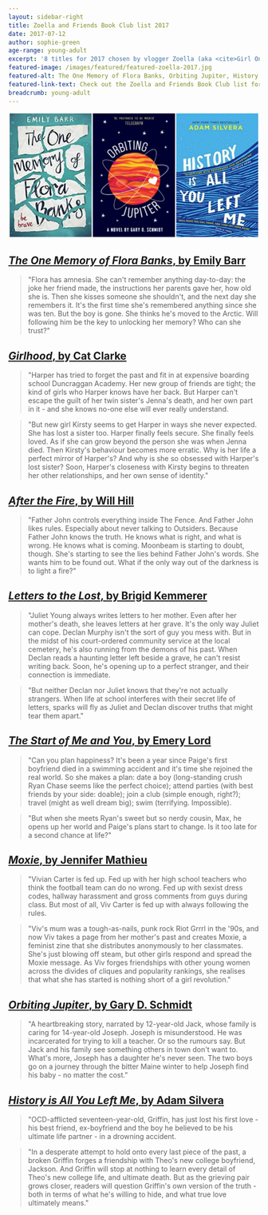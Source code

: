 ```yaml
---
layout: sidebar-right
title: Zoella and Friends Book Club list 2017
date: 2017-07-12
author: sophie-green
age-range: young-adult
excerpt: '8 titles for 2017 chosen by vlogger Zoella (aka <cite>Girl Online</cite> author Zoe Sugg) and friends'
featured-image: /images/featured/featured-zoella-2017.jpg
featured-alt: The One Memory of Flora Banks, Orbiting Jupiter, History is All You Left Me
featured-link-text: Check out the Zoella and Friends Book Club list for 2017.
breadcrumb: young-adult
---
```


![The One Memory of Flora Banks, Orbiting Jupiter, History is All You Left Me](/images/featured/featured-zoella-2017.jpg)

## [<cite>The One Memory of Flora Banks</cite>, by Emily Barr](https://suffolk.spydus.co.uk/cgi-bin/spydus.exe/ENQ/OPAC/BIBENQ?BRN=2079655)

> "Flora has amnesia. She can't remember anything day-to-day: the joke her friend made, the instructions her parents gave her, how old she is. Then she kisses someone she shouldn't, and the next day she remembers it. It's the first time she's remembered anything since she was ten. But the boy is gone. She thinks he's moved to the Arctic. Will following him be the key to unlocking her memory? Who can she trust?"

## [<cite>Girlhood</cite>, by Cat Clarke](https://suffolk.spydus.co.uk/cgi-bin/spydus.exe/ENQ/OPAC/BIBENQ?BRN=2142400)

> "Harper has tried to forget the past and fit in at expensive boarding school Duncraggan Academy. Her new group of friends are tight; the kind of girls who Harper knows have her back. But Harper can't escape the guilt of her twin sister's Jenna's death, and her own part in it - and she knows no-one else will ever really understand.

> "But new girl Kirsty seems to get Harper in ways she never expected. She has lost a sister too. Harper finally feels secure. She finally feels loved. As if she can grow beyond the person she was when Jenna died. Then Kirsty's behaviour becomes more erratic. Why is her life a perfect mirror of Harper's? And why is she so obsessed with Harper's lost sister? Soon, Harper's closeness with Kirsty begins to threaten her other relationships, and her own sense of identity."

## [<cite>After the Fire</cite>, by Will Hill](https://suffolk.spydus.co.uk/cgi-bin/spydus.exe/ENQ/OPAC/BIBENQ?BRN=2154036)

> "Father John controls everything inside The Fence. And Father John likes rules. Especially about never talking to Outsiders. Because Father John knows the truth. He knows what is right, and what is wrong. He knows what is coming. Moonbeam is starting to doubt, though. She's starting to see the lies behind Father John's words. She wants him to be found out. What if the only way out of the darkness is to light a fire?"

## [<cite>Letters to the Lost</cite>, by Brigid Kemmerer](https://suffolk.spydus.co.uk/cgi-bin/spydus.exe/ENQ/OPAC/BIBENQ?BRN=2129670)

> "Juliet Young always writes letters to her mother. Even after her mother's death, she leaves letters at her grave. It's the only way Juliet can cope. Declan Murphy isn't the sort of guy you mess with. But in the midst of his court-ordered community service at the local cemetery, he's also running from the demons of his past. When Declan reads a haunting letter left beside a grave, he can't resist writing back. Soon, he's opening up to a perfect stranger, and their connection is immediate.

> "But neither Declan nor Juliet knows that they're not actually strangers. When life at school interferes with their secret life of letters, sparks will fly as Juliet and Declan discover truths that might tear them apart."

## [<cite>The Start of Me and You</cite>, by Emery Lord](https://suffolk.spydus.co.uk/cgi-bin/spydus.exe/ENQ/OPAC/BIBENQ?BRN=2186841)

> "Can you plan happiness? It's been a year since Paige's first boyfriend died in a swimming accident and it's time she rejoined the real world. So she makes a plan: date a boy (long-standing crush Ryan Chase seems like the perfect choice); attend parties (with best friends by your side: doable); join a club (simple enough, right?); travel (might as well dream big); swim (terrifying. Impossible).

> "But when she meets Ryan's sweet but so nerdy cousin, Max, he opens up her world and Paige's plans start to change. Is it too late for a second chance at life?"

## [<cite>Moxie</cite>, by Jennifer Mathieu](https://suffolk.spydus.co.uk/cgi-bin/spydus.exe/ENQ/OPAC/BIBENQ?BRN=2198449)

> "Vivian Carter is fed up. Fed up with her high school teachers who think the football team can do no wrong. Fed up with sexist dress codes, hallway harassment and gross comments from guys during class. But most of all, Viv Carter is fed up with always following the rules.

> "Viv's mum was a tough-as-nails, punk rock Riot Grrrl in the '90s, and now Viv takes a page from her mother's past and creates Moxie, a feminist zine that she distributes anonymously to her classmates. She's just blowing off steam, but other girls respond and spread the Moxie message. As Viv forges friendships with other young women across the divides of cliques and popularity rankings, she realises that what she has started is nothing short of a girl revolution."

## [<cite>Orbiting Jupiter</cite>, by Gary D. Schmidt](https://suffolk.spydus.co.uk/cgi-bin/spydus.exe/ENQ/OPAC/BIBENQ?BRN=1880837)

> "A heartbreaking story, narrated by 12-year-old Jack, whose family is caring for 14-year-old Joseph. Joseph is misunderstood. He was incarcerated for trying to kill a teacher. Or so the rumours say. But Jack and his family see something others in town don't want to. What's more, Joseph has a daughter he's never seen. The two boys go on a journey through the bitter Maine winter to help Joseph find his baby - no matter the cost."

## [<cite>History is All You Left Me</cite>, by Adam Silvera](https://suffolk.spydus.co.uk/cgi-bin/spydus.exe/ENQ/OPAC/BIBENQ?BRN=2098452)

> "OCD-afflicted seventeen-year-old, Griffin, has just lost his first love - his best friend, ex-boyfriend and the boy he believed to be his ultimate life partner - in a drowning accident.

> "In a desperate attempt to hold onto every last piece of the past, a broken Griffin forges a friendship with Theo's new college boyfriend, Jackson. And Griffin will stop at nothing to learn every detail of Theo's new college life, and ultimate death. But as the grieving pair grows closer, readers will question Griffin's own version of the truth - both in terms of what he's willing to hide, and what true love ultimately means."
